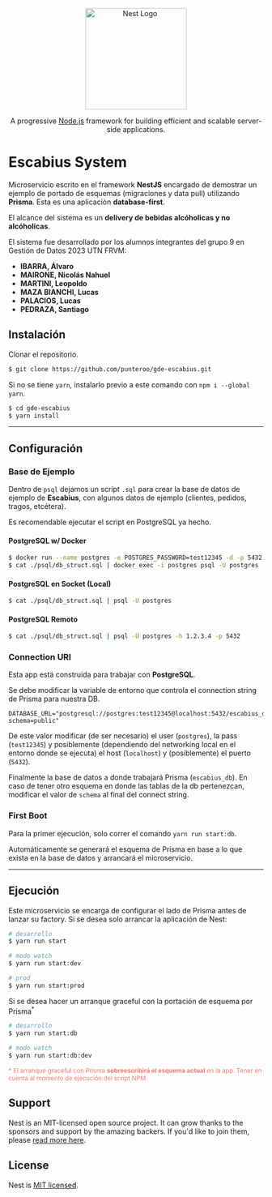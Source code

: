 <p align="center">
  <a href="http://nestjs.com/" target="blank"><img src="https://nestjs.com/img/logo-small.svg" width="200" alt="Nest Logo" /></a>
</p>

[circleci-image]: https://img.shields.io/circleci/build/github/nestjs/nest/master?token=abc123def456
[circleci-url]: https://circleci.com/gh/nestjs/nest

  <p align="center">A progressive <a href="http://nodejs.org" target="_blank">Node.js</a> framework for building efficient and scalable server-side applications.</p>

# Escabius System
Microservicio escrito en el framework **NestJS** encargado de demostrar un ejemplo de portado de esquemas (migraciones y data pull) utilizando **Prisma**. Esta es una aplicación **database-first**.

El alcance del sistema es un **delivery de bebidas alcóholicas y no alcóholicas**.

El sistema fue desarrollado por los alumnos integrantes del grupo 9 en Gestión de Datos 2023 UTN FRVM:
- **IBARRA, Álvaro**
- **MAIRONE, Nicolás Nahuel**
- **MARTINI, Leopoldo**
- **MAZA BIANCHI, Lucas**
- **PALACIOS, Lucas**
- **PEDRAZA, Santiago**

## Instalación

Clonar el repositorio.

```bash
$ git clone https://github.com/punteroo/gde-escabius.git
```

Si no se tiene `yarn`, instalarlo previo a este comando con `npm i --global yarn`.

```bash
$ cd gde-escabius
$ yarn install
```

<hr />

## Configuración
### Base de Ejemplo
Dentro de `psql` dejamos un script `.sql` para crear la base de datos de ejemplo de **Escabius**, con algunos datos de ejemplo (clientes, pedidos, tragos, etcétera).

Es recomendable ejecutar el script en PostgreSQL ya hecho.

#### PostgreSQL w/ Docker
```bash
$ docker run --name postgres -e POSTGRES_PASSWORD=test12345 -d -p 5432:5432 postgres
$ cat ./psql/db_struct.sql | docker exec -i postgres psql -U postgres
```

#### PostgreSQL en Socket (Local)
```bash
$ cat ./psql/db_struct.sql | psql -U postgres
```

#### PostgreSQL Remoto
```bash
$ cat ./psql/db_struct.sql | psql -U postgres -h 1.2.3.4 -p 5432
```

### Connection URI
Esta app está construida para trabajar con **PostgreSQL**.

Se debe modificar la variable de entorno que controla el connection string de Prisma para nuestra DB.

```
DATABASE_URL="postgresql://postgres:test12345@localhost:5432/escabius_db?schema=public"
```

De este valor modificar (de ser necesario) el user (`postgres`), la pass (`test12345`) y posiblemente (dependiendo del networking local en el entorno donde se ejecuta) el host (`localhost`) y (posiblemente) el puerto (`5432`).

Finalmente la base de datos a donde trabajará Prisma (`escabius_db`). En caso de tener otro esquema en donde las tablas de la db pertenezcan, modificar el valor de `schema` al final del connect string.

### First Boot
Para la primer ejecución, solo correr el comando `yarn run start:db`. 

Automáticamente se generará el esquema de Prisma en base a lo que exista en la base de datos y arrancará el microservicio.

<hr />

## Ejecución

Este microservicio se encarga de configurar el lado de Prisma antes de lanzar su factory. Si se desea solo arrancar la aplicación de Nest:

```bash
# desarrollo
$ yarn run start

# modo watch
$ yarn run start:dev

# prod
$ yarn run start:prod
```

Si se desea hacer un arranque graceful con la portación de esquema por Prisma<sup>*</sup>

```bash
# desarrollo
$ yarn run start:db

# modo watch
$ yarn run start:db:dev
```

<p style="color: #f7786f; font-size: 9pt">* El arranque graceful con Prisma <b>sobreescribirá el esquema actual</b> en la app. Tener en cuenta al momento de ejecución del script NPM.</p>

## Support

Nest is an MIT-licensed open source project. It can grow thanks to the sponsors and support by the amazing backers. If you'd like to join them, please [read more here](https://docs.nestjs.com/support).

## License

Nest is [MIT licensed](LICENSE).
